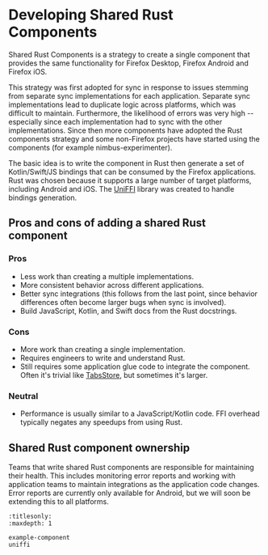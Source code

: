# Developing Shared Rust Components

Shared Rust Components is a strategy to create a single component that provides the same functionality for Firefox Desktop, Firefox Android and Firefox iOS.

This strategy was first adopted for sync in response to issues stemming from separate sync implementations for each application. Separate sync implementations lead to duplicate logic across platforms, which was difficult to maintain.  Furthermore, the likelihood of errors was very high -- especially since each implementation had to sync with the other implementations. Since then more components have adopted the Rust components strategy and some non-Firefox projects have started using the components (for example nimbus-experimenter).

The basic idea is to write the component in Rust then generate a set of Kotlin/Swift/JS bindings that can be consumed by the Firefox applications.
Rust was chosen because it supports a large number of target platforms, including Android and iOS.
The [UniFFI](https://mozilla.github.io/uniffi-rs/latest/) library was created to handle bindings
generation.

## Pros and cons of adding a shared Rust component

### Pros

* Less work than creating a multiple implementations.
* More consistent behavior across different applications.
* Better sync integrations (this follows from the last point, since behavior differences often become larger bugs when sync is involved).
* Build JavaScript, Kotlin, and Swift docs from the Rust docstrings.

### Cons

* More work than creating a single implementation.
* Requires engineers to write and understand Rust.
* Still requires some application glue code to integrate the component.
  Often it's trivial like [TabsStore](https://searchfox.org/mozilla-central/source/services/sync/modules/TabsStore.sys.mjs), but sometimes it's larger.

### Neutral

* Performance is usually similar to a JavaScript/Kotlin code.
  FFI overhead typically negates any speedups from using Rust.

## Shared Rust component ownership

Teams that write shared Rust components are responsible for maintaining their health.
This includes monitoring error reports and working with application teams to maintain integrations as the application code changes.
Error reports are currently only available for Android, but we will soon be extending this to all platforms.


```{toctree}
:titlesonly:
:maxdepth: 1

example-component
uniffi
